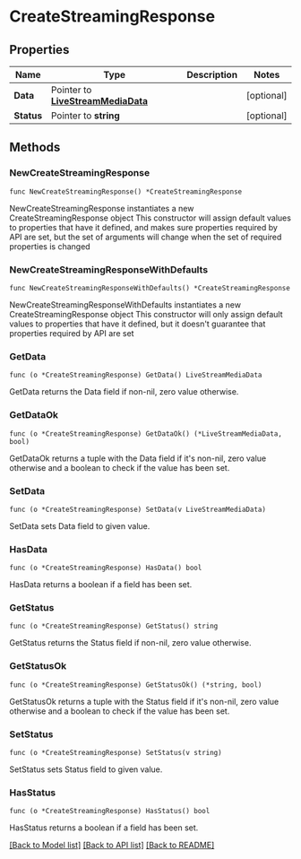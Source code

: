 # CreateStreamingResponse

## Properties

Name | Type | Description | Notes
------------ | ------------- | ------------- | -------------
**Data** | Pointer to [**LiveStreamMediaData**](LiveStreamMediaData.md) |  | [optional] 
**Status** | Pointer to **string** |  | [optional] 

## Methods

### NewCreateStreamingResponse

`func NewCreateStreamingResponse() *CreateStreamingResponse`

NewCreateStreamingResponse instantiates a new CreateStreamingResponse object
This constructor will assign default values to properties that have it defined,
and makes sure properties required by API are set, but the set of arguments
will change when the set of required properties is changed

### NewCreateStreamingResponseWithDefaults

`func NewCreateStreamingResponseWithDefaults() *CreateStreamingResponse`

NewCreateStreamingResponseWithDefaults instantiates a new CreateStreamingResponse object
This constructor will only assign default values to properties that have it defined,
but it doesn't guarantee that properties required by API are set

### GetData

`func (o *CreateStreamingResponse) GetData() LiveStreamMediaData`

GetData returns the Data field if non-nil, zero value otherwise.

### GetDataOk

`func (o *CreateStreamingResponse) GetDataOk() (*LiveStreamMediaData, bool)`

GetDataOk returns a tuple with the Data field if it's non-nil, zero value otherwise
and a boolean to check if the value has been set.

### SetData

`func (o *CreateStreamingResponse) SetData(v LiveStreamMediaData)`

SetData sets Data field to given value.

### HasData

`func (o *CreateStreamingResponse) HasData() bool`

HasData returns a boolean if a field has been set.

### GetStatus

`func (o *CreateStreamingResponse) GetStatus() string`

GetStatus returns the Status field if non-nil, zero value otherwise.

### GetStatusOk

`func (o *CreateStreamingResponse) GetStatusOk() (*string, bool)`

GetStatusOk returns a tuple with the Status field if it's non-nil, zero value otherwise
and a boolean to check if the value has been set.

### SetStatus

`func (o *CreateStreamingResponse) SetStatus(v string)`

SetStatus sets Status field to given value.

### HasStatus

`func (o *CreateStreamingResponse) HasStatus() bool`

HasStatus returns a boolean if a field has been set.


[[Back to Model list]](../README.md#documentation-for-models) [[Back to API list]](../README.md#documentation-for-api-endpoints) [[Back to README]](../README.md)


